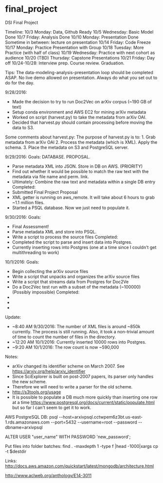 # final_project
DSI Final Project

Timeline:
10/3 Monday: Data, Github Ready
10/5 Wednesday: Basic Model Done
10/7 Friday: Analysis Done
10/10 Monday: Presentation Done
Sometime in between: lecture on presentation
10/14 Friday: Code Freeze
10/17 Monday: Practice Presentation with Group
10/18 Tuesday: More Practice (with half of class)
10/19 Wednesday: Practice with next cohort as audience
10/20 (TBD) Thursday: Capstone Presentations
10/21 Friday: Day off
10/24-10/28: Interview prep. Course review. Graduation.

Tips:
The data-modeling-analysis-presentation loop should be completed ASAP.
No live demo allowed on presentation.
Always do what you set out to do for the day.


9/28/2016:
- Made the decision to try to run Doc2Vec on arXiv corpus (~190 GB of text)
- Setup conda environment and AWS EC2 for mining arXiv metadata
- Worked on script (harvest.py) to take the metadata from arXiv OAI.
- Decided that harvest.py should contain processing before moving the data to S3.

Some comments about harvest.py:
	The purpose of harvest.py is to:
	1. Grab metadata from arXiv OAI
	2. Process the metadata (which is XML). Apply the schema.
	3. Place the metadata on S3 and PostgreSQL server.

9/29/2016:
Goals: DATABASE. PROPOSAL.
- Parse metadata XML into JSON. Store in DB on AWS. (PRIORITY)
- Find out whether it would be possible to match the raw text with the metadata via file name and perm. link.
- Ultimately: Combine the raw text and metadata within a single DB entry
Completed:
- Submitted Final Project Proposal
- XML getter is running on aws_remote. It will take about 6 hours to grab ~1.1 million files.
- Started a PSQL database. Now we just need to populate it.

9/30/2016:
Goals:
- Final Assessment!
- Parse metadata XML and store into PSQL.
- Write a script to process the source files
Completed:
- Completed the script to parse and insert data into Postgres.
- Currently inserting rows into Postgres (one at a time since I couldn't get multithreading to work)

10/1/2016:
Goals:
- Begin collecting the arXiv source files
- Write a script that unpacks and organizes the arXiv source files
- Write a script that streams data from Postgres for Doc2Ve
- Do a Doc2Vec test run with a subset of the metadata (~100000) (Possibly impossible)
Completed:
-
-
-


Update:
- ~8:40 AM 9/30/2016: The number of XML files is around ~850k currently. The process is still running. Also, it took a non-trivial amount of time to count the number of files in the directory.
- ~12:20 AM 10/1/2016: Currently inserted 10000 rows into Postgres.
- ~9:20 AM 10/1/2016: The row count is now ~590,000

Notes:
- arXiv changed its identifier scheme on March 2007. See https://arxiv.org/help/arxiv_identifier
- Since SciExplorer is built on post-2007 papers, its parser only handles the new scheme.
- Therefore we will need to write a parser for the old scheme.
- http://s3tools.org/usage
- It is possible to populate a DB much more quickly than inserting one row at a time https://www.postgresql.org/docs/current/static/populate.html but so far I can't seem to get it to work.

AWS PostgreSQL DB:
psql --host=arxivpsql.cctwpem6z3bt.us-east-1.rds.amazonaws.com --port=5432 --username=root --password --dbname=arxivpsql

ALTER USER "user_name" WITH PASSWORD 'new_password';

Put files into folder batches:
find . -maxdepth 1 -type f |head -1000|xargs cp -t $destdir

Links:
http://docs.aws.amazon.com/quickstart/latest/mongodb/architecture.html

http://www.aclweb.org/anthology/E14-3011
